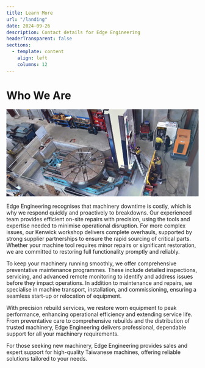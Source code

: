 ```yaml
---
title: Learn More
url: "/landing"
date: 2024-09-26
description: Contact details for Edge Engineering
headerTransparent: false
sections:
  - template: content
    align: left
    columns: 12
---
```


# Who We Are

![The Edge Team](/images/pages/landing_crop.jpg)

Edge Engineering recognises that machinery downtime is costly, which is why we respond quickly and proactively to breakdowns. Our experienced team provides efficient on-site repairs with precision, using the tools and expertise needed to minimise operational disruption. For more complex issues, our Kenwick workshop delivers complete overhauls, supported by strong supplier partnerships to ensure the rapid sourcing of critical parts. Whether your machine tool requires minor repairs or significant restoration, we are committed to restoring full functionality promptly and reliably.

To keep your machinery running smoothly, we offer comprehensive preventative maintenance programmes. These include detailed inspections, servicing, and advanced remote monitoring to identify and address issues before they impact operations.
In addition to maintenance and repairs, we specialise in machine transport, installation, and commissioning, ensuring a seamless start-up or relocation of equipment.

With precision rebuild services, we restore worn equipment to peak performance, enhancing operational efficiency and extending service life. From preventative care to comprehensive rebuilds and the distribution of trusted machinery, Edge Engineering delivers professional, dependable support for all your machinery requirements.

For those seeking new machinery, Edge Engineering provides sales and expert support for high-quality Taiwanese machines, offering reliable solutions tailored to your needs.
